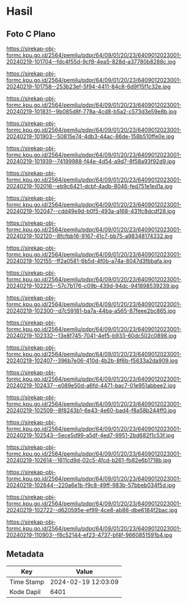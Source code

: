 # Hasil

## Foto C Plano

https://sirekap-obj-formc.kpu.go.id/2564/pemilu/pdpr/64/09/01/20/23/6409012023001-20240219-101704--fdc4f55d-9cf8-4ea5-828d-a37780b8288c.jpg

https://sirekap-obj-formc.kpu.go.id/2564/pemilu/pdpr/64/09/01/20/23/6409012023001-20240219-101758--253b23ef-5f94-4411-84c8-6d9f15f1c32e.jpg

https://sirekap-obj-formc.kpu.go.id/2564/pemilu/pdpr/64/09/01/20/23/6409012023001-20240219-101831--9b085d8f-778a-4cd8-b5a2-c573d3e59e8b.jpg

https://sirekap-obj-formc.kpu.go.id/2564/pemilu/pdpr/64/09/01/20/23/6409012023001-20240219-101903--50815e74-4db3-44ac-86de-158b510ffe0e.jpg

https://sirekap-obj-formc.kpu.go.id/2564/pemilu/pdpr/64/09/01/20/23/6409012023001-20240219-101939--74199988-f44e-4d54-a9d7-8f58a93f92d9.jpg

https://sirekap-obj-formc.kpu.go.id/2564/pemilu/pdpr/64/09/01/20/23/6409012023001-20240219-102016--eb9c6421-dcbf-4adb-8046-fed751e1ed1a.jpg

https://sirekap-obj-formc.kpu.go.id/2564/pemilu/pdpr/64/09/01/20/23/6409012023001-20240219-102047--cdd49e9d-b0f5-493a-a168-431fc8dcdf28.jpg

https://sirekap-obj-formc.kpu.go.id/2564/pemilu/pdpr/64/09/01/20/23/6409012023001-20240219-102120--8fcfbb16-9167-41c7-bb75-a98348174332.jpg

https://sirekap-obj-formc.kpu.go.id/2564/pemilu/pdpr/64/09/01/20/23/6409012023001-20240219-102155--ff2a0581-6b5d-4f0b-a74a-8047d3fbbafa.jpg

https://sirekap-obj-formc.kpu.go.id/2564/pemilu/pdpr/64/09/01/20/23/6409012023001-20240219-102225--57c7b176-c09b-439d-94dc-941898539239.jpg

https://sirekap-obj-formc.kpu.go.id/2564/pemilu/pdpr/64/09/01/20/23/6409012023001-20240219-102300--d7c59181-ba7a-44ba-a565-87feee2bc865.jpg

https://sirekap-obj-formc.kpu.go.id/2564/pemilu/pdpr/64/09/01/20/23/6409012023001-20240219-102332--13e8f745-7041-4ef5-b933-60dc502c0898.jpg

https://sirekap-obj-formc.kpu.go.id/2564/pemilu/pdpr/64/09/01/20/23/6409012023001-20240219-102407--396b7e06-410d-4b2b-8f6b-f5633a2da909.jpg

https://sirekap-obj-formc.kpu.go.id/2564/pemilu/pdpr/64/09/01/20/23/6409012023001-20240219-102437--e089e50d-a6fd-4471-bac7-01e951abbee2.jpg

https://sirekap-obj-formc.kpu.go.id/2564/pemilu/pdpr/64/09/01/20/23/6409012023001-20240219-102509--8f8243b1-6e43-4e60-bad4-f8a58b244ff0.jpg

https://sirekap-obj-formc.kpu.go.id/2564/pemilu/pdpr/64/09/01/20/23/6409012023001-20240219-102543--5ece5d99-a5df-4ed7-9951-2bd682f1c53f.jpg

https://sirekap-obj-formc.kpu.go.id/2564/pemilu/pdpr/64/09/01/20/23/6409012023001-20240219-102614--1611cd9d-02c5-4fcd-b261-fb82e6b1718b.jpg

https://sirekap-obj-formc.kpu.go.id/2564/pemilu/pdpr/64/09/01/20/23/6409012023001-20240219-102644--220a6e1b-f9c8-49ff-983b-57bbeb034f5d.jpg

https://sirekap-obj-formc.kpu.go.id/2564/pemilu/pdpr/64/09/01/20/23/6409012023001-20240219-102722--d620595e-ef99-4ce8-ab86-dbe6184f2bac.jpg

https://sirekap-obj-formc.kpu.go.id/2564/pemilu/pdpr/64/09/01/20/23/6409012023001-20240219-110903--f8c52144-ef23-4737-bf4f-9660851591b4.jpg


## Metadata

| Key        | Value               |
| ---------- | ------------------- |
| Time Stamp | 2024-02-19 12:03:09 |
| Kode Dapil | 6401                |



